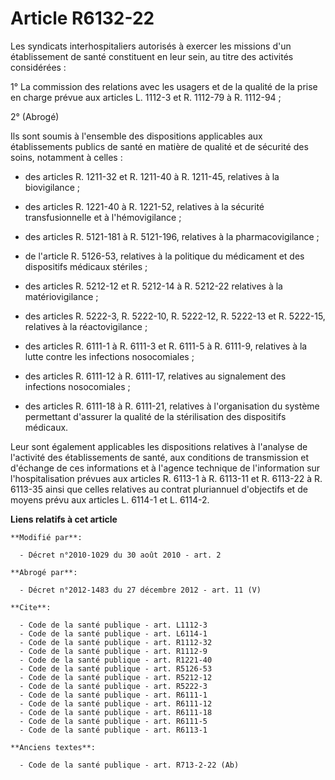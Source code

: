 # Article R6132-22

Les syndicats interhospitaliers autorisés à exercer les missions d'un établissement de santé constituent en leur sein, au
titre des activités considérées : 

1° La commission des relations avec les usagers et de la qualité de la prise en charge prévue aux articles L. 1112-3 et R.
1112-79 à R. 1112-94 ; 

2° (Abrogé) 

Ils sont soumis à l'ensemble des dispositions applicables aux établissements publics de santé en matière de qualité et de
sécurité des soins, notamment à celles :

- des articles R. 1211-32 et R. 1211-40 à R. 1211-45, relatives à la biovigilance ;

- des articles R. 1221-40 à R. 1221-52, relatives à la sécurité transfusionnelle et à l'hémovigilance ;

- des articles R. 5121-181 à R. 5121-196, relatives à la pharmacovigilance ;

- de l'article R. 5126-53, relatives à la politique du médicament et des dispositifs médicaux stériles ;

- des articles R. 5212-12 et R. 5212-14 à R. 5212-22 relatives à la matériovigilance ;

- des articles R. 5222-3, R. 5222-10, R. 5222-12, R. 5222-13 et R. 5222-15, relatives à la réactovigilance ;

- des articles R. 6111-1 à R. 6111-3 et R. 6111-5 à R. 6111-9, relatives à la lutte contre les infections nosocomiales ;

- des articles R. 6111-12 à R. 6111-17, relatives au signalement des infections nosocomiales ;

- des articles R. 6111-18 à R. 6111-21, relatives à l'organisation du système permettant d'assurer la qualité de la
stérilisation des dispositifs médicaux. 

Leur sont également applicables les dispositions relatives à l'analyse de l'activité des établissements de santé, aux
conditions de transmission et d'échange de ces informations et à l'agence technique de l'information sur l'hospitalisation
prévues aux articles R. 6113-1 à R. 6113-11 et R. 6113-22 à R. 6113-35 ainsi que celles relatives au contrat pluriannuel
d'objectifs et de moyens prévu aux articles L. 6114-1 et L. 6114-2.

**Liens relatifs à cet article**

	**Modifié par**:

	  - Décret n°2010-1029 du 30 août 2010 - art. 2

	**Abrogé par**:

	  - Décret n°2012-1483 du 27 décembre 2012 - art. 11 (V)

	**Cite**:

	  - Code de la santé publique - art. L1112-3
	  - Code de la santé publique - art. L6114-1
	  - Code de la santé publique - art. R1112-32
	  - Code de la santé publique - art. R1112-9
	  - Code de la santé publique - art. R1221-40
	  - Code de la santé publique - art. R5126-53
	  - Code de la santé publique - art. R5212-12
	  - Code de la santé publique - art. R5222-3
	  - Code de la santé publique - art. R6111-1
	  - Code de la santé publique - art. R6111-12
	  - Code de la santé publique - art. R6111-18
	  - Code de la santé publique - art. R6111-5
	  - Code de la santé publique - art. R6113-1

	**Anciens textes**:

	  - Code de la santé publique - art. R713-2-22 (Ab)
